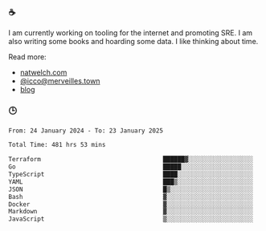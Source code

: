 ### ☕

I am currently working on tooling for the internet and promoting SRE. I am also writing some books and hoarding some data. I like thinking about time. 

Read more:

 - [natwelch.com](https://natwelch.com)
 - [@icco@merveilles.town](https://merveilles.town/@icco)
 - [blog](https://writing.natwelch.com)

### 🕒

<!--START_SECTION:waka-->

```txt
From: 24 January 2024 - To: 23 January 2025

Total Time: 481 hrs 53 mins

Terraform                                  ██████▓░░░░░░░░░░░░░░░░░░   26.28 %
Go                                         █████░░░░░░░░░░░░░░░░░░░░   20.30 %
TypeScript                                 ████░░░░░░░░░░░░░░░░░░░░░   15.82 %
YAML                                       ███▒░░░░░░░░░░░░░░░░░░░░░   13.38 %
JSON                                       █▒░░░░░░░░░░░░░░░░░░░░░░░   04.87 %
Bash                                       ▓░░░░░░░░░░░░░░░░░░░░░░░░   02.98 %
Docker                                     ▓░░░░░░░░░░░░░░░░░░░░░░░░   02.60 %
Markdown                                   ▓░░░░░░░░░░░░░░░░░░░░░░░░   02.26 %
JavaScript                                 ▒░░░░░░░░░░░░░░░░░░░░░░░░   01.97 %
```

<!--END_SECTION:waka-->

